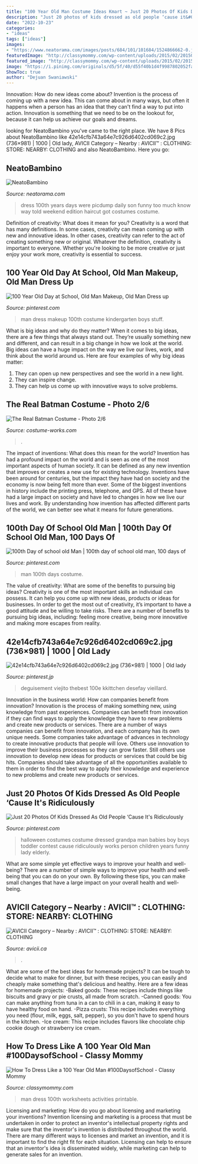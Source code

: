 ```yaml
---
title: "100 Year Old Man Costume Ideas Kmart ~ Just 20 Photos Of Kids Dressed As Old People ‘cause It&#039;s Ridiculously"
description: "Just 20 photos of kids dressed as old people ‘cause it&#039;s ridiculously"
date: "2022-10-23"
categories:
- "ideas"
tags: ["ideas"]
images:
- "https://www.neatorama.com/images/posts/684/101/101684/1524866662-0.jpg"
featuredImage: "http://classymommy.com/wp-content/uploads/2015/02/20150201-211616.jpg"
featured_image: "http://classymommy.com/wp-content/uploads/2015/02/20150201-211616.jpg"
image: "https://i.pinimg.com/originals/d5/5f/40/d55f40b1d4f9987802052fa96793045b.jpg"
ShowToc: true
author: "Dejuan Swaniawski"
---
```



Innovation: How do new ideas come about?
Invention is the process of coming up with a new idea. This can come about in many ways, but often it happens when a person has an idea that they can't find a way to put into action. Innovation is something that we need to be on the lookout for, because it can help us achieve our goals and dreams.

	

		
looking for NeatoBambino you've came to the right place. We have 8 Pics about NeatoBambino like 42e14cfb743a64e7c926d6402cd069c2.jpg (736×981) | 1000 | Old lady, AVICII Category – Nearby : AVICII™ : CLOTHING: STORE: NEARBY: CLOTHING and also NeatoBambino. Here you go:
		
    
## NeatoBambino

<img loading=lazy src="https://www.neatorama.com/images/posts/684/101/101684/1524866662-0.jpg" onerror="this.onerror=null;this.src='https://tse1.mm.bing.net/th?id=OIP.XKlSiHqxiGB0ch24LrotTQHaJ4&amp;pid=15.1';" alt="NeatoBambino">

_Source: neatorama.com_

>dress 100th years days were picdump daily son funny too much know way told weekend edition haircut got costumes costume. 

	

Definition of creativity: What does it mean for you?
Creativity is a word that has many definitions. In some cases, creativity can mean coming up with new and innovative ideas. In other cases, creativity can refer to the act of creating something new or original. Whatever the definition, creativity is important to everyone. Whether you're looking to be more creative or just enjoy your work more, creativity is essential to success.

    
## 100 Year Old Day At School, Old Man Makeup, Old Man Dress Up

<img loading=lazy src="https://i.pinimg.com/originals/d5/5f/40/d55f40b1d4f9987802052fa96793045b.jpg" onerror="this.onerror=null;this.src='https://tse1.mm.bing.net/th?id=OIP.dWYu0f85X3VY_KdjLq7LQgHaLi&amp;pid=15.1';" alt="100 Year Old Day at School, Old Man Makeup, Old Man Dress up">

_Source: pinterest.com_

>man dress makeup 100th costume kindergarten boys stuff. 

	

What is big ideas and why do they matter?
When it comes to big ideas, there are a few things that always stand out. They’re usually something new and different, and can result in a big change in how we look at the world. Big ideas can have a huge impact on the way we live our lives, work, and think about the world around us. Here are four examples of why big ideas matter: 
1. They can open up new perspectives and see the world in a new light.
2. They can inspire change.
3. They can help us come up with innovative ways to solve problems.

    
## The Real Batman Costume - Photo 2/6

<img loading=lazy src="https://photos.costume-works.com/full/the_real_batman1.jpg" onerror="this.onerror=null;this.src='https://tse3.mm.bing.net/th?id=OIP.QvlEa_lF4LDKO3-POSRD0gHaJj&amp;pid=15.1';" alt="The Real Batman Costume - Photo 2/6">

_Source: costume-works.com_

>. 

	

The impact of inventions: What does this mean for the world?
Invention has had a profound impact on the world and is seen as one of the most important aspects of human society. It can be defined as any new invention that improves or creates a new use for existing technology. Inventions have been around for centuries, but the impact they have had on society and the economy is now being felt more than ever. Some of the biggest inventions in history include the printing press, telephone, and GPS. All of these have had a large impact on society and have led to changes in how we live our lives and work. By understanding how invention has affected different parts of the world, we can better see what it means for future generations.

    
## 100th Day Of School Old Man | 100th Day Of School Old Man, 100 Days Of

<img loading=lazy src="https://i.pinimg.com/originals/bf/95/1a/bf951a932bf6a2c6282e8edc73bcc5ae.jpg" onerror="this.onerror=null;this.src='https://tse3.mm.bing.net/th?id=OIP.-UsN5U-g5wQDieVJuqR8xwAAAA&amp;pid=15.1';" alt="100th Day of school old Man | 100th day of school old man, 100 days of">

_Source: pinterest.com_

>man 100th days costume. 

	

The value of creativity: What are some of the benefits to pursuing big ideas?
Creativity is one of the most important skills an individual can possess. It can help you come up with new ideas, products or ideas for businesses. In order to get the most out of creativity, it’s important to have a good attitude and be willing to take risks. There are a number of benefits to pursuing big ideas, including: feeling more creative, being more innovative and making more escapes from reality.

    
## 42e14cfb743a64e7c926d6402cd069c2.jpg (736×981) | 1000 | Old Lady

<img loading=lazy src="https://i.pinimg.com/736x/3b/c2/d1/3bc2d15e7815a209879fed0319a6b543.jpg" onerror="this.onerror=null;this.src='https://tse2.mm.bing.net/th?id=OIP.HoxQ1y7Qt_cEASsDtLPhrQHaJ3&amp;pid=15.1';" alt="42e14cfb743a64e7c926d6402cd069c2.jpg (736×981) | 1000 | Old lady">

_Source: pinterest.jp_

>deguisement viejito thebest 100e kkittchen desefay vieillard. 

	

Innovation in the business world: How can companies benefit from innovation?
Innovation is the process of making something new, using knowledge from past experiences. Companies can benefit from innovation if they can find ways to apply the knowledge they have to new problems and create new products or services. There are a number of ways companies can benefit from innovation, and each company has its own unique needs. Some companies take advantage of advances in technology to create innovative products that people will love. Others use innovation to improve their business processes so they can grow faster. Still others use innovation to develop new ideas for products or services that could be big hits. Companies should take advantage of all the opportunities available to them in order to find the best way to apply their knowledge and experience to new problems and create new products or services.

    
## Just 20 Photos Of Kids Dressed As Old People ‘Cause It&#039;s Ridiculously

<img loading=lazy src="https://i.pinimg.com/originals/97/8e/7d/978e7d67e08336f95ad12046052f0fb7.jpg" onerror="this.onerror=null;this.src='https://tse1.mm.bing.net/th?id=OIP.hrlwd4wqt_0sEYVknoOIJwHaJ4&amp;pid=15.1';" alt="Just 20 Photos Of Kids Dressed As Old People ‘Cause It&#039;s Ridiculously">

_Source: pinterest.com_

>halloween costumes costume dressed grandpa man babies boy boys toddler contest cause ridiculously works person children years funny lady elderly. 

	

What are some simple yet effective ways to improve your health and well-being?
There are a number of simple ways to improve your health and well-being that you can do on your own. By following these tips, you can make small changes that have a large impact on your overall health and well-being.

    
## AVICII Category – Nearby : AVICII™ : CLOTHING: STORE: NEARBY: CLOTHING

<img loading=lazy src="https://avicii.ca/wp-content/uploads/2020/06/AVICII-CLOTHING-STORE-FOR-MEN-WOMEN-KIDS-NEARBY.jpg" onerror="this.onerror=null;this.src='https://tse3.mm.bing.net/th?id=OIP.oCPDby-M56jF-7fQ83tzvwHaEs&amp;pid=15.1';" alt="AVICII Category – Nearby : AVICII™ : CLOTHING: STORE: NEARBY: CLOTHING">

_Source: avicii.ca_

>. 

	

What are some of the best ideas for homemade projects?
It can be tough to decide what to make for dinner, but with these recipes, you can easily and cheaply make something that's delicious and healthy. Here are a few ideas for homemade projects: 
-Baked goods: These recipes include things like biscuits and gravy or pie crusts, all made from scratch.
-Canned goods: You can make anything from tuna in a can to chili in a can, making it easy to have healthy food on hand.
-Pizza crusts: This recipe includes everything you need (flour, milk, eggs, salt, pepper), so you don't have to spend hours in the kitchen.
-Ice cream: This recipe includes flavors like chocolate chip cookie dough or strawberry ice cream.

    
## How To Dress Like A 100 Year Old Man #100DaysofSchool - Classy Mommy

<img loading=lazy src="http://classymommy.com/wp-content/uploads/2015/02/20150201-211616.jpg" onerror="this.onerror=null;this.src='https://tse4.mm.bing.net/th?id=OIP.qOfqt6iRaB6C0xc0ug2tFAHaFj&amp;pid=15.1';" alt="How To Dress Like a 100 Year Old Man #100DaysofSchool - Classy Mommy">

_Source: classymommy.com_

>man dress 100th worksheets activities printable. 

	

Licensing and marketing: How do you go about licensing and marketing your inventions?
Invention licensing and marketing is a process that must be undertaken in order to protect an inventor's intellectual property rights and make sure that the inventor's invention is distributed throughout the world. There are many different ways to licenses and market an invention, and it is important to find the right fit for each situation. Licensing can help to ensure that an inventor's idea is disseminated widely, while marketing can help to generate sales for an invention.

